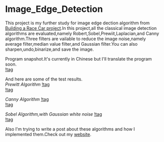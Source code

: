 # Image_Edge_Detection
This project is my further study for image edge dection algorithm from [Building a Race Car project](http://lichaoma.com/2015/11/17/self-balancing-smart-car-based-on-freescale-mc9s12x128/).In this project,all the classical image detection algorithms are evaluated,namely Robert,Sobel,Prewiit,Laplacian,and Canny algorithm.Three filters are vailable to reduce the image noise,namely average filter,median value filter,and Gaussian filter.You can also sharpen,undo,binarize,and save the image.  

Program snapshot.It's currently in Chinese but I'll translate the program soon.  
[!tag](https://github.com/malichao/Image_Edge_Detection/blob/master/snapshot/software.jpg)  

And here are some of the test results.  
*Prewitt Algorithm*
[!tag](https://github.com/malichao/Image_Edge_Detection/blob/master/snapshot/07.jpg)  
[!tag](https://github.com/malichao/Image_Edge_Detection/blob/master/snapshot/edge/07_prewitt_bool.jpg)  

*Canny Algorithm*
[!tag](https://github.com/malichao/Image_Edge_Detection/blob/master/snapshot/green-train-4001.jpg)  
[!tag](https://github.com/malichao/Image_Edge_Detection/blob/master/snapshot/edge/green-train-4001_canny.jpg)  

*Sobel Algorithm,with Gaussian white noise*
[!tag](https://github.com/malichao/Image_Edge_Detection/blob/master/snapshot/test4_高斯噪声1.jpg)  
[!tag](https://github.com/malichao/Image_Edge_Detection/blob/master/snapshot/edge/test4_高斯噪声1_sobel_bool.jpg)   

Also I'm trying to write a post about these algorithms and how I implemented them.Check out my [website](http://lichaoma.com/).

